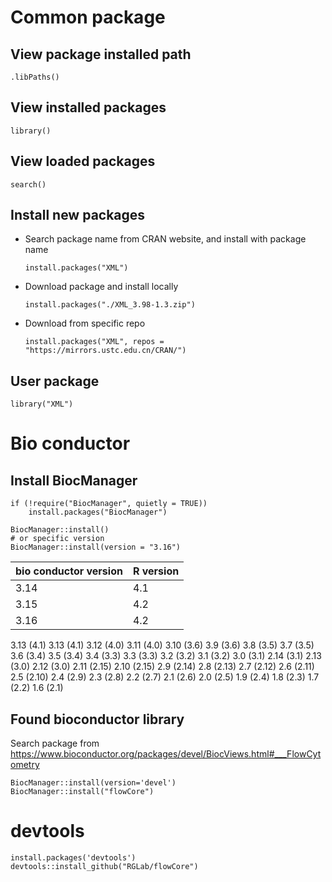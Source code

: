 # Common package

## View package installed path
```
.libPaths()
```

## View installed packages
```
library()
```

## View loaded packages
```
search()
```

## Install new packages

- Search package name from CRAN website, and install with package name
    ```
    install.packages("XML")
    ```
- Download package and install locally
    ```
    install.packages("./XML_3.98-1.3.zip")
    ```
- Download from specific repo
    ```
    install.packages("XML", repos = "https://mirrors.ustc.edu.cn/CRAN/")
    ```

## User package

```
library("XML")
```


# Bio conductor

## Install BiocManager
```
if (!require("BiocManager", quietly = TRUE))
    install.packages("BiocManager")
    
BiocManager::install()
# or specific version
BiocManager::install(version = "3.16")
```


|bio conductor version| R version |
|---|-----------|
|3.14| 4.1       |
|3.15| 4.2       |
|3.16| 4.2       |

3.13 (4.1) 3.13 (4.1) 3.12 (4.0)
3.11 (4.0) 3.10 (3.6) 3.9 (3.6) 3.8 (3.5) 3.7 (3.5) 3.6 (3.4) 3.5 (3.4) 3.4 (3.3) 3.3 (3.3) 3.2 (3.2) 3.1 (3.2) 3.0 (3.1) 2.14 (3.1) 2.13 (3.0) 2.12 (3.0)
2.11 (2.15) 2.10 (2.15) 2.9 (2.14) 2.8 (2.13) 2.7 (2.12) 2.6 (2.11) 2.5 (2.10) 2.4 (2.9) 2.3 (2.8) 2.2 (2.7) 2.1 (2.6) 2.0 (2.5) 1.9 (2.4) 1.8 (2.3) 1.7 (2.2) 1.6 (2.1)


## Found bioconductor library
Search package from
https://www.bioconductor.org/packages/devel/BiocViews.html#___FlowCytometry

```
BiocManager::install(version='devel')
BiocManager::install("flowCore")
```

# devtools
```
install.packages('devtools')
devtools::install_github("RGLab/flowCore")
```
